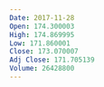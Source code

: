 ```yaml
---
Date: 2017-11-28
Open: 174.300003
High: 174.869995
Low: 171.860001
Close: 173.070007
Adj Close: 171.705139
Volume: 26428800
---
```

